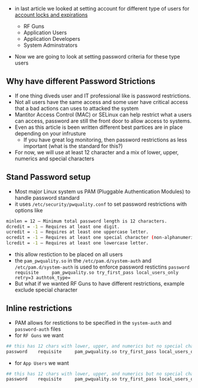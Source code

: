 

- in last article we looked at setting account  for different type of users for [account locks and expirations](https://richard-sebos.github.io/sebostechnology/posts/Users-Tiers/)
    - RF Guns
    - Application Users
    - Application Developers
    - System Adminstrators

- Now we are going to look at setting password criteria for these type users

## Why have different Password Strictions
- If one thing diveds user and IT professional like is password restrictions.
- Not all users have the same access and some user have critical access that a bad actions can uses to attacked the system
- Mantitor Access Control (MAC) or SELinux can help restrict what a users can access, password are still the front door to allow access to systems.
- Even as this article is been written different best partices are in place depending on your infrusture
    - If you have great log monitoring, then password restrictions as less important (what is the standard for this?)
- For now, we will use at least 12 character and a mix of lower, upper, numerics and special characters

## Stand Password setup
- Most major Linux system us PAM (Pluggable Authentication Modules) to handle password standard
- it uses `/etc/security/pwquality.conf` to set password restrictions with options like
```bash
minlen = 12 — Minimum total password length is 12 characters.
dcredit = -1 — Requires at least one digit.
ucredit = -1 — Requires at least one uppercase letter.
ocredit = -1 — Requires at least one special character (non-alphanumeric).
lcredit = -1 — Requires at least one lowercase letter.
```
- this allow restiction to be placed on all users
- the `pam_pwquality.so` in the `/etc/pam.d/system-auth` and `/etc/pam.d/system-auth`  is used to enforce password restictins
`password    requisite     pam_pwquality.so try_first_pass local_users_only retry=3 authtok_type=`
- But what if we wanted RF Guns to have different restrictions, example exclude special character

## Inline restrictions
- PAM allows for restictions to be specified in the `system-auth` and ` password-auth` files
- for `RF Guns` we  want
```bash
## this has 12 chars with lower, upper, and numerics but no special charactor
password    requisite     pam_pwquality.so try_first_pass local_users_only retry=3 minlen=12 dcredit=-1 ucredit=-1 lcredit=-1
```
- for `App Users` we want
```bash
## this has 12 chars with lower, upper, and numerics but no special charactor
password    requisite     pam_pwquality.so try_first_pass local_users_only retry=3 minlen=14 dcredit=-1 ocredit = -1 ucredit=-1 lcredit=-1
```
